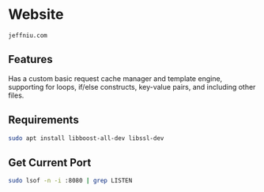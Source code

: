 # Website

`jeffniu.com`

## Features

Has a custom basic request cache manager and template engine, supporting
for loops, if/else constructs, key-value pairs, and including other files.

## Requirements

```bash
sudo apt install libboost-all-dev libssl-dev
```

## Get Current Port

```bash
sudo lsof -n -i :8080 | grep LISTEN
```
